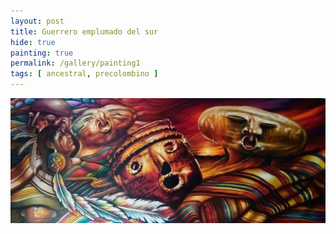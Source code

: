 ```yaml
---
layout: post
title: Guerrero emplumado del sur
hide: true
painting: true
permalink: /gallery/painting1
tags: [ ancestral, precolombino ]
---
```

![Guerrero emplumado del sur](/assets/img/paintings/drawing_1.jpeg)
